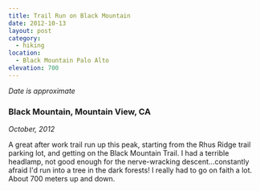 ```yaml
---
title: Trail Run on Black Mountain
date: 2012-10-13
layout: post
category:
  - hiking
location:
  - Black Mountain Palo Alto
elevation: 700
---
```


*Date is approximate*

### Black Mountain, Mountain View, CA
<i>October, 2012</i>

A great after work trail run up this peak, starting from the Rhus Ridge trail
parking lot, and getting on the Black Mountain Trail. I had a terrible
headlamp, not good enough for the nerve-wracking descent...constantly afraid
I'd run into a tree in the dark forests! I really had to go on faith a lot.
About 700 meters up and down.
